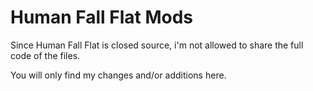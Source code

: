 # Human Fall Flat Mods
Since Human Fall Flat is closed source, i'm not allowed to share the full code of the files. 

You will only find my changes and/or additions here.
